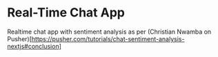 **Real-Time Chat App**
========
Realtime chat app with sentiment analysis as per (Christian Nwamba on Pusher)[https://pusher.com/tutorials/chat-sentiment-analysis-nextjs#conclusion]
